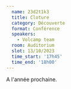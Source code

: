 ```yaml
---
  name: 23d2t1k3
  title: Cloture
  category: Découverte
  format: Conférence
  speakers: 
    - Volcamp team
  room: Auditorium
  slot: 13/10/2023
  time_start: '17h45'
  time_end: '18h00'
---
```

A l'année prochaine.